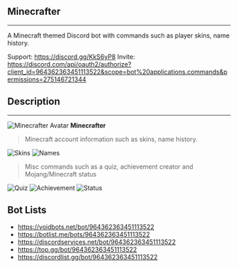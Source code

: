 ## Minecrafter
---

A Minecraft themed Discord bot with commands such as player skins, name history.


Support: https://discord.gg/KkS6yP8
Invite: https://discord.com/api/oauth2/authorize?client_id=964362363451113522&scope=bot%20applications.commands&permissions=275146721344


## Description
---

![Minecrafter Avatar](https://japi.rest/discord/v1/user/964362363451113522/avatar?size=32) **Minecrafter**

> Minecraft account information such as skins, name history.

![Skins](https://discord.mx/4AIgciNcWm.png) ![Names](https://discord.mx/3rnZAij4sO.png)

<!-- > Full wiki/game guide for colors, mobs, items, potions and new features

![Changelog](https://i.imgur.com/7BofG1W.png) ![Mobs](https://i.imgur.com/ADilvmV.png) ![Bat](https://i.imgur.com/CkxkBlk.png) ![Versions](https://i.imgur.com/Qb8pGVW.png) -->

<!-- > Rcon support - Remote console commands from Discord to your Minecraft server including auto posting server status

![Rcon](https://i.imgur.com/Wxx9ila.png) ![List](https://i.imgur.com/oRAEoe1.png) ![Server](https://i.imgur.com/Oa91IUF.png) -->

> Misc commands such as a quiz, achievement creator and Mojang/Minecraft status

![Quiz](https://i.imgur.com/lPEQAxE.png) ![Achievement](https://discord.mx/itZPRJlHjz.png) ![Status](https://i.imgur.com/a6vwOR5.png)

## Bot Lists

- https://voidbots.net/bot/964362363451113522
- https://botlist.me/bots/964362363451113522
- https://discordservices.net/bot/964362363451113522
- https://top.gg/bot/964362363451113522
- https://discordlist.gg/bot/964362363451113522